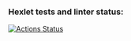 ### Hexlet tests and linter status:
[![Actions Status](https://github.com/rimaris/qa-engineer-project-85/actions/workflows/hexlet-check.yml/badge.svg)](https://github.com/rimaris/qa-engineer-project-85/actions)